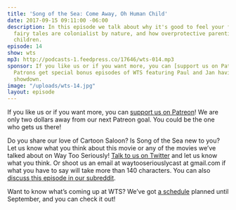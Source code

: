 ```yaml
---
title: 'Song of the Sea: Come Away, Oh Human Child'
date: 2017-09-15 09:11:00 -06:00
description: In this episode we talk about why it's good to feel your feelings, whether
  fairy tales are colonialist by nature, and how overprotective parenting can harm
  children.
episode: 14
show: wts
mp3: http://podcasts-1.feedpress.co/17646/wts-014.mp3
sponsor: If you like us or if you want more, you can [support us on Patreon](https://www.patreon.com/clockworkscast)!
  Patrons get special bonus episodes of WTS featuring Paul and Jan having a trivia
  showdown.
image: "/uploads/wts-14.jpg"
layout: episode
---
```


If you like us or if you want more, you can [support us on Patreon](https://www.patreon.com/clockworkscast)! We are only two dollars away from our next Patreon goal. You could be the one who gets us there!

Do you share our love of Cartoon Saloon? Is Song of the Sea new to you? Let us know what you think about this movie or any of the movies we’ve talked about on Way Too Seriously!  [Talk to us on Twitter](http://www.twitter.com/wtscast) and let us know what you think. Or shoot us an email at waytooseriouslycast at gmail.com if what you have to say will take more than 140 characters. You can also [discuss this episode in our subreddit](https://www.reddit.com/r/Goodstuff_fm/).

Want to know what’s coming up at WTS? We’ve got [a schedule](https://docs.google.com/document/d/1f6fvTgbzQOCUD_potL6mWClmSC3D2cOBgKz36OwSC68/edit?usp=sharing) planned until September, and you can check it out!
